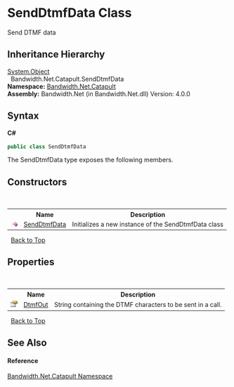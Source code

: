 ﻿# SendDtmfData Class
 

Send DTMF data


## Inheritance Hierarchy
<a href="http://msdn2.microsoft.com/en-us/library/e5kfa45b" target="_blank">System.Object</a><br />&nbsp;&nbsp;Bandwidth.Net.Catapult.SendDtmfData<br />
**Namespace:**&nbsp;<a href ="N_Bandwidth_Net_Catapult.md">Bandwidth.Net.Catapult</a><br />**Assembly:**&nbsp;Bandwidth.Net (in Bandwidth.Net.dll) Version: 4.0.0

## Syntax

**C#**<br />
``` C#
public class SendDtmfData
```

The SendDtmfData type exposes the following members.


## Constructors
&nbsp;<table><tr><th></th><th>Name</th><th>Description</th></tr><tr><td>![Public method](media/pubmethod.gif "Public method")</td><td><a href ="M_Bandwidth_Net_Catapult_SendDtmfData__ctor.md">SendDtmfData</a></td><td>
Initializes a new instance of the SendDtmfData class</td></tr></table>&nbsp;
<a href="#senddtmfdata-class">Back to Top</a>

## Properties
&nbsp;<table><tr><th></th><th>Name</th><th>Description</th></tr><tr><td>![Public property](media/pubproperty.gif "Public property")</td><td><a href ="P_Bandwidth_Net_Catapult_SendDtmfData_DtmfOut.md">DtmfOut</a></td><td>
String containing the DTMF characters to be sent in a call.</td></tr></table>&nbsp;
<a href="#senddtmfdata-class">Back to Top</a>

## See Also


#### Reference
<a href ="N_Bandwidth_Net_Catapult.md">Bandwidth.Net.Catapult Namespace</a><br />
